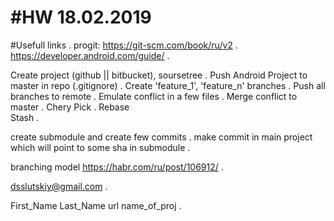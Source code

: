 #HW 18.02.2019
==============
#Usefull links . 
progit: https://git-scm.com/book/ru/v2 . 
https://developer.android.com/guide/ . 

Create project (github || bitbucket), soursetree . 
Push Android Project to master in repo (.gitignore) . 
Create 'feature_1', 'feature_n' branches . 
Push all branches to remote . 
Emulate conflict in a few files . 
Merge conflict to master . 
Chery Pick . 
Rebase  
Stash . 
  
create submodule and create few commits . 
make commit in main project which will point to some sha in submodule . 

branching model https://habr.com/ru/post/106912/ . 

dsslutskiy@gmail.com . 

First_Name Last_Name url name_of_proj . 

